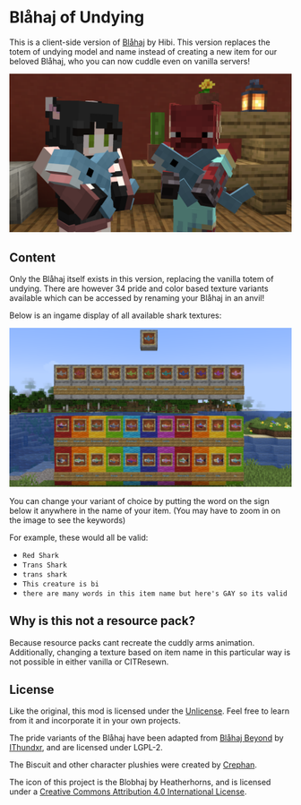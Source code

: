 # Blåhaj of Undying

This is a client-side version of [Blåhaj](https://modrinth.com/mod/blahaj) by Hibi. This version replaces the totem of undying model and name instead of creating a new item for our beloved Blåhaj, who you can now cuddle even on vanilla servers!

![](img/blahaj.png)

## Content

Only the Blåhaj itself exists in this version, replacing the vanilla totem of undying.
There are however 34 pride and color based texture variants available which 
can be accessed by renaming your Blåhaj in an anvil!

Below is an ingame display of all available shark textures:

![Shork Variants](img/all_shorks.png)

You can change your variant of choice by putting the 
word on the sign below it anywhere in the name of your item.
(You may have to zoom in on the image to see the keywords)

For example, these would all be valid:

- `Red Shark`
- `Trans Shark`
- `trans shark`
- `This creature is bi`
- `there are many words in this item name but here's GAY so its valid`

## Why is this not a resource pack?

Because resource packs cant recreate the cuddly arms animation. 
Additionally, changing a texture based on item name in this 
particular way is not possible in either vanilla or CITResewn.

## License

Like the original, this mod is licensed under the [Unlicense](./LICENSE). Feel free to learn from it and incorporate it in your own projects.

The pride variants of the Blåhaj have been adapted from [Blåhaj Beyond](https://modrinth.com/mod/blahaj-beyond) by [IThundxr](https://github.com/IThundxr), and are licensed under LGPL-2.

The Biscuit and other character plushies were created by [Crephan](https://twitter.com/Crephann).

The icon of this project is the Blobhaj by Heatherhorns, and is licensed under a [Creative Commons Attribution 4.0 International License](http://creativecommons.org/licenses/by/4.0/).

